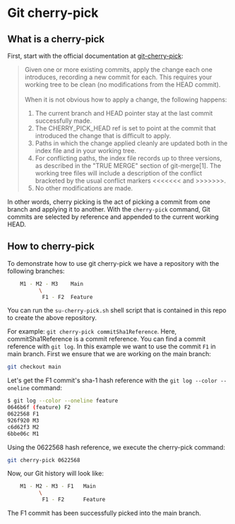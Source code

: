 # Git cherry-pick

## What is a cherry-pick

First, start with the official documentation at [git-cherry-pick](https://git-scm.com/docs/git-cherry-pick):

> Given one or more existing commits, apply the change each one introduces, recording a new commit for each. This requires your working tree to be clean (no modifications from the HEAD commit).<br><br>
> When it is not obvious how to apply a change, the following happens:<br>
> 1. The current branch and HEAD pointer stay at the last commit successfully made.<br>
> 2. The CHERRY_PICK_HEAD ref is set to point at the commit that introduced the change that is difficult to apply.<br>
> 3. Paths in which the change applied cleanly are updated both in the index file and in your working tree.<br>
> 4. For conflicting paths, the index file records up to three versions, as described in the "TRUE MERGE" section of git-merge[1]. The working tree files will include a description of the conflict bracketed by the usual conflict markers <<<<<<< and >>>>>>>.<br>
> 5. No other modifications are made.

In other words, cherry picking is the act of picking a commit from one branch and applying it to another. With the `cherry-pick` command, Git commits are selected by reference and appended to the current working HEAD.

<!-- Then, use the markdown styling from Atlassian's Cherry-pick page at: [Atlassian's Cherry-pick page](https://www.atlassian.com/git/tutorials/cherry-pick) -->

## How to cherry-pick

To demonstrate how to use git cherry-pick we have a repository with the following branches:

```bash
    M1 - M2 - M3    Main
          \
           F1 - F2  Feature
```

You can run the `su-cherry-pick.sh` shell script that is contained in this repo to create the above repository.

For example: `git cherry-pick commitSha1Reference`. Here, commitSha1Reference is a commit reference. You can find a commit reference with `git log`. In this example we want to use the commit `F1` in main branch. First we ensure that we are working on the main branch:

```bash
git checkout main
```
Let's get the F1 commit's sha-1 hash reference with the `git log --color --oneline` command:

```bash
$ git log --color --oneline feature
0646b6f (feature) F2
0622568 F1
926f920 M3
c6d62f3 M2
6bbe06c M1
```

Using the 0622568 hash reference, we execute the cherry-pick command:

```bash
git cherry-pick 0622568
```

Now, our Git history will look like:

```bash
    M1 - M2 - M3 - F1   Main
          \
           F1 - F2      Feature
```

The F1 commit has been successfully picked into the main branch.

<!-- What I like about the above link is that it shows the command line . Also, I like the block style characters and background font-color contrast that are used to show the command line

Finally, what I want is an guide that provides detail to a level that it is helpful and also a pleasent experience to read. I want to be able to read the guide and understand the concepts and be able to use the command line
I want to use the basic cherry-pick definition and then provide a few examples of how to use it. I want to show the command line. I want to show the block style characters that are used to show the command line
I would love to be able to create documentation like the Why the Lucky Stiff. Nice article here: [What we can learn from “_why”, the long lost open source developer](https://github.com/readme/featured/why-the-lucky-stiff) page -->
